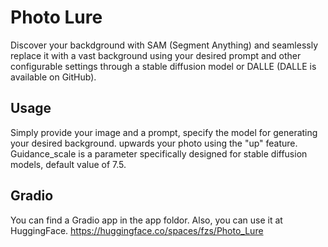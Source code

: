 # Photo Lure

Discover your backdground with SAM (Segment Anything) and seamlessly replace it with a vast background using your desired prompt and other configurable settings through a stable diffusion model or DALLE (DALLE is available on GitHub).


## Usage

Simply provide your image and a prompt, specify the model for generating your desired background. upwards your photo using the "up" feature. Guidance_scale is a parameter specifically designed for stable diffusion models, default value of 7.5.


## Gradio

You can find a Gradio app in the app foldor. Also, you can use it at HuggingFace.
https://huggingface.co/spaces/fzs/Photo_Lure